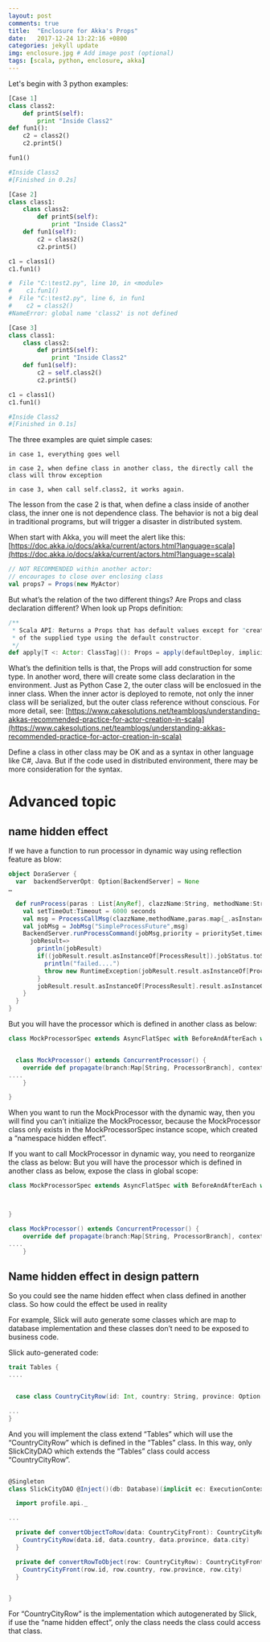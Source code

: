 ```yaml
---
layout: post
comments: true
title:  "Enclosure for Akka's Props"
date:   2017-12-24 13:22:16 +0800
categories: jekyll update
img: enclosure.jpg # Add image post (optional)
tags: [scala, python, enclosure, akka]
---
```


Let's begin with 3 python examples:

```python
[Case 1]
class class2:
    def printS(self):
        print "Inside Class2"
def fun1():
    c2 = class2()
    c2.printS()

fun1()

#Inside Class2
#[Finished in 0.2s]

```

```python
[Case 2]
class class1:
    class class2:
        def printS(self):
            print "Inside Class2"
    def fun1(self):
        c2 = class2()
        c2.printS()

c1 = class1()
c1.fun1()

#  File "C:\test2.py", line 10, in <module>
#    c1.fun1()
#  File "C:\test2.py", line 6, in fun1
#    c2 = class2()
#NameError: global name 'class2' is not defined

```

```python
[Case 3]
class class1:
    class class2:
        def printS(self):
            print "Inside Class2"
    def fun1(self):
        c2 = self.class2()
        c2.printS()

c1 = class1()
c1.fun1()

#Inside Class2
#[Finished in 0.1s]

```

The three examples are quiet simple cases:

    in case 1, everything goes well

    in case 2, when define class in another class, the directly call the class will throw exception

    in case 3, when call self.class2, it works again.

The lesson from the case 2 is that, when define a class inside of another class, the inner one is not dependence class. The behavior is not a big deal in traditional programs, but will trigger a disaster in distributed system.

When start with Akka, you will meet the alert like this:
[https://doc.akka.io/docs/akka/current/actors.html?language=scala](https://doc.akka.io/docs/akka/current/actors.html?language=scala)

```scala
// NOT RECOMMENDED within another actor:
// encourages to close over enclosing class
val props7 = Props(new MyActor)

```

But what’s the relation of the two different things? Are Props and class declaration different?
When look up Props definition:

```scala
/**
 * Scala API: Returns a Props that has default values except for "creator" which will be a function that creates an instance
 * of the supplied type using the default constructor.
 */
def apply[T <: Actor: ClassTag](): Props = apply(defaultDeploy, implicitly[ClassTag[T]].runtimeClass, List.empty)

```

What’s the definition tells is that, the Props will add construction for some type. In another word, there will create some class declaration in the environment. Just as Python Case 2, the outer class will be enclosued in the inner class. When the inner actor is deployed to remote, not only the inner class will be serialized, but the outer class reference without conscious. For more detail, see: 
[https://www.cakesolutions.net/teamblogs/understanding-akkas-recommended-practice-for-actor-creation-in-scala](https://www.cakesolutions.net/teamblogs/understanding-akkas-recommended-practice-for-actor-creation-in-scala)

Define a class in other class may be OK and as a syntax in other language like C#, Java. But if the code used in distributed environment, there may be more consideration for the syntax.


# Advanced topic

## name hidden effect

If we have a function to run processor in dynamic way using reflection feature as blow:

``` Scala
object DoraServer {
  var  backendServerOpt: Option[BackendServer] = None
…

  def runProcess(paras : List[AnyRef], clazzName:String, methodName:String, prioritySet: Option[Int] = None) ={
    val setTimeOut:Timeout = 6000 seconds
    val msg = ProcessCallMsg(clazzName,methodName,paras.map{_.asInstanceOf[AnyRef]}.toArray)
    val jobMsg = JobMsg("SimpleProcessFuture",msg)
    BackendServer.runProcessCommand(jobMsg,priority = prioritySet,timeout = setTimeOut).map{
      jobResult=>
        println(jobResult)
        if((jobResult.result.asInstanceOf[ProcessResult]).jobStatus.toString == "Failed" ){
          println("failed....")
          throw new RuntimeException(jobResult.result.asInstanceOf[ProcessResult].result.asInstanceOf[Exception].getMessage)
        }
        jobResult.result.asInstanceOf[ProcessResult].result.asInstanceOf[ProcessorResultValue]
    }
  }
}
```

But you will have the processor which is defined in another class as below:
``` Scala 
class MockProcessorSpec extends AsyncFlatSpec with BeforeAndAfterEach with SequentialNestedSuiteExecution{


  class MockProcessor() extends ConcurrentProcessor() {
    override def propagate(branch:Map[String, ProcessorBranch], context:ContextValue):Map[String, SubJobConfig] = {
....
    }

}

```

When you want to run the MockProcessor with the dynamic way, then you will find you can’t initialize the MockProcessor, because the MockProcessor class only exists in the MockProcessorSpec instance scope, which created a “namespace hidden effect”.

If you want to call MockProcessor in dynamic way, you need to reorganize the class as below:
But you will have the processor which is defined in another class as below, expose the class in global scope:
``` Scala 
class MockProcessorSpec extends AsyncFlatSpec with BeforeAndAfterEach with SequentialNestedSuiteExecution{



}

class MockProcessor() extends ConcurrentProcessor() {
    override def propagate(branch:Map[String, ProcessorBranch], context:ContextValue):Map[String, SubJobConfig] = {
....
    }


```

## Name hidden effect in design pattern

So you could see the name hidden effect when class defined in another class. So how could the effect be used in reality

For example, Slick will auto generate some classes which are map to database implementation and these classes don’t need to be exposed to business code.

Slick auto-generated code:
``` Scala
trait Tables {
....


  case class CountryCityRow(id: Int, country: String, province: Option[String] = None, city: String)

...
}
```
And you will implement the class extend “Tables” which will use the “CountryCityRow” which is defined in the “Tables” class. In this way, only SlickCityDAO which extends the “Tables” class could access “CountryCityRow”.
``` Scala 

@Singleton
class SlickCityDAO @Inject()(db: Database)(implicit ec: ExecutionContext) extends CityDAO with Tables {

  import profile.api._

...

  private def convertObjectToRow(data: CountryCityFront): CountryCityRow = {
    CountryCityRow(data.id, data.country, data.province, data.city)
  }

  private def convertRowToObject(row: CountryCityRow): CountryCityFront = {
    CountryCityFront(row.id, row.country, row.province, row.city)
  }


}

```


For “CountryCityRow” is the implementation which autogenerated by Slick, if use the “name hidden effect”, only the class needs the class could access that class.


[jekyll-docs]: https://jekyllrb.com/docs/home
[jekyll-gh]:   https://github.com/jekyll/jekyll
[jekyll-talk]: https://talk.jekyllrb.com/
